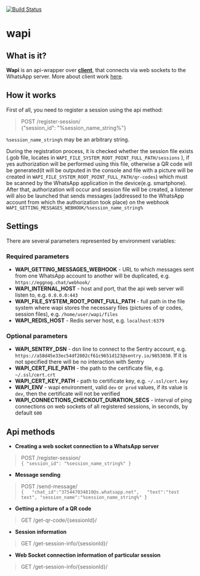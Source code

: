 [![Build Status](https://travis-ci.com/r-erema/wapi.svg?branch=master)](https://travis-ci.com/r-erema/wapi)

# wapi #

## What is it? ##

**Wapi** is an api-wrapper over [**client**](https://github.com/Rhymen/go-whatsapp), that connects via web sockets to the WhatsApp server. More about client work [here](https://github.com/sigalor/whatsapp-web-reveng).

## How it works ##

First of all, you need to register a session using the api method:
>POST /register-session/  
>{"session_id": "%session_name_string%"}

`%session_name_string%` may be an arbitrary string.  

During the registration process, it is checked whether the session file exists (.gob file, locates in `WAPI_FILE_SYSTEM_ROOT_POINT_FULL_PATH/sessions` ), if yes authorization will be performed using this file, otherwise a QR code will be generated(it will be outputed in the console and file with a picture will be created in  `WAPI_FILE_SYSTEM_ROOT_POINT_FULL_PATH/qr-codes`) which must be scanned by the WhatsApp application in the device(e.g. smartphone). After that, authorization will occur and session file will be created, a listener will also be launched that sends messages (addressed to the WhatsApp account from which the authorization took place) on the webhook `WAPI_GETTING_MESSAGES_WEBHOOK/%session_name_string%`


## Settings ##
There are several parameters represented by environment variables:
### Required parameters ###
* **WAPI_GETTING_MESSAGES_WEBHOOK** - URL to which messages sent from one WhatsApp account to another will be duplicated, e.g. `https://eggnog.chat/webhook/`   
* **WAPI_INTERNAL_HOST** - host and port, that the api web server will listen to, e.g. `0.0.0.0:443`  
* **WAPI_FILE_SYSTEM_ROOT_POINT_FULL_PATH** - full path in the file system where wapi stores the necessary files (pictures of qr codes, session files), e.g. `/home/user/wapi/files`  
* **WAPI_REDIS_HOST** - Redis server host, e.g. `localhost:6379`  

### Optional parameters ### 
* **WAPI_SENTRY_DSN** - dsn line to connect to the Sentry account, e.g. `https://a58d45e33ec54df2802cf61c9651d123@sentry.io/9853030`. If it is not specified there will be no interaction with Sentry
* **WAPI_CERT_FILE_PATH** - the path to the certificate file, e.g. `~/.ssl/cert.crt`  
* **WAPI_CERT_KEY_PATH** - path to certificate key, e.g. `~/.ssl/cert.key`  
* **WAPI_ENV** - wapi environment, valid `dev` or` prod` values, if its value is `dev`, then the certificate will not be verified  
* **WAPI_CONNECTIONS_CHECKOUT_DURATION_SECS** - interval of ping connections on web sockets of all registered sessions, in seconds, by default `600`

## Api methods ##

* **Creating a web socket connection to a WhatsApp server**  
>POST /register-session/  
`{
    "session_id": "%session_name_string%"
}`  

* **Message sending**  
> POST /send-message/  
`{  
    "chat_id":"375447034810@s.whatsapp.net",  
    "text":"test text",
    "session_name":"%session_name_string%"
}`  

* **Getting a picture of a QR code**
> GET /get-qr-code/{sessionId}/  


* **Session information**  
> GET /get-session-info/{sessionId}/  

* **Web Socket connection information of particular session**  
> GET /get-session-info/{sessionId}/  

